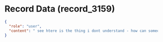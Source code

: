 # Record Data (record_3159)

```json
{
  "role": "user",
  "content": " see htere is the thing i dont understand - how can someone be like that and have any value in any organization even back in the day in the 90s you are not answering this question\n"
}
```
